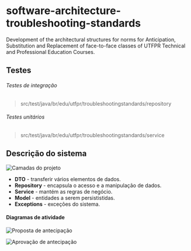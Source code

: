 # software-architecture-troubleshooting-standards
Development of the architectural structures for norms for Anticipation, Substitution and Replacement of face-to-face classes of UTFPR Technical and Professional Education Courses.

## Testes

###### Testes de integração

> src/test/java/br/edu/utfpr/troubleshootingstandards/repository

###### Testes unitários

> src/test/java/br/edu/utfpr/troubleshootingstandards/service

## Descrição do sistema

![Camadas do projeto](https://raw.githubusercontent.com/trecky/software-architecture-troubleshooting-standards/develop/docs/pkg.png)


* **DTO** - transferir vários elementos de dados.
* **Repository** - encapsula o acesso e a manipulação de dados.
* **Service** - mantém as regras de negócio.
* **Model** - entidades a serem persististidas.
* **Exceptions** - exceções do sistema.

#### Diagramas de atividade

![Proposta de antecipação](https://raw.githubusercontent.com/trecky/software-architecture-troubleshooting-standards/develop/docs/Proposta%20de%20Antecipa%C3%A7%C3%A3o.png)

![Aprovação de antecipação](https://raw.githubusercontent.com/trecky/software-architecture-troubleshooting-standards/develop/docs/Aprova%C3%A7%C3%A3o%20de%20Proposta%20de%20Antecipa%C3%A7%C3%A3o.png)
